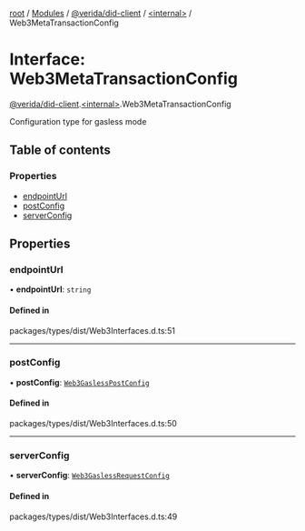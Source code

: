 [root](../README.md) / [Modules](../modules.md) / [@verida/did-client](../modules/verida_did_client.md) / [<internal\>](../modules/verida_did_client._internal_.md) / Web3MetaTransactionConfig

# Interface: Web3MetaTransactionConfig

[@verida/did-client](../modules/verida_did_client.md).[<internal\>](../modules/verida_did_client._internal_.md).Web3MetaTransactionConfig

Configuration type for gasless mode

## Table of contents

### Properties

- [endpointUrl](verida_did_client._internal_.Web3MetaTransactionConfig.md#endpointurl)
- [postConfig](verida_did_client._internal_.Web3MetaTransactionConfig.md#postconfig)
- [serverConfig](verida_did_client._internal_.Web3MetaTransactionConfig.md#serverconfig)

## Properties

### endpointUrl

• **endpointUrl**: `string`

#### Defined in

packages/types/dist/Web3Interfaces.d.ts:51

___

### postConfig

• **postConfig**: [`Web3GaslessPostConfig`](verida_did_client._internal_.Web3GaslessPostConfig.md)

#### Defined in

packages/types/dist/Web3Interfaces.d.ts:50

___

### serverConfig

• **serverConfig**: [`Web3GaslessRequestConfig`](verida_did_client._internal_.Web3GaslessRequestConfig.md)

#### Defined in

packages/types/dist/Web3Interfaces.d.ts:49
